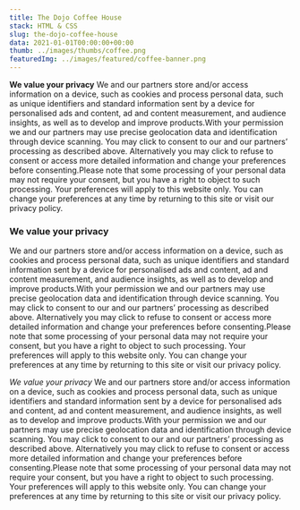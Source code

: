 ```yaml
---
title: The Dojo Coffee House
stack: HTML & CSS
slug: the-dojo-coffee-house
data: 2021-01-01T00:00:00+00:00
thumb: ../images/thumbs/coffee.png
featuredImg: ../images/featured/coffee-banner.png
---
```


**We value your privacy**
We and our partners store and/or access information on a device, such as cookies and process personal data, such as
unique identifiers and standard information sent by a device for personalised ads and content, ad and content
measurement, and audience insights, as well as to develop and improve products.With your permission we and our partners
may use precise geolocation data and identification through device scanning. You may click to consent to our and our
partners’ processing as described above. Alternatively you may click to refuse to consent or access more detailed
information and change your preferences before consenting.Please note that some processing of your personal data may not
require your consent, but you have a right to object to such processing. Your preferences will apply to this website
only. You can change your preferences at any time by returning to this site or visit our privacy policy.

### We value your privacy
We and our partners store and/or access information on a device, such as cookies and process personal data, such as
unique identifiers and standard information sent by a device for personalised ads and content, ad and content
measurement, and audience insights, as well as to develop and improve products.With your permission we and our partners
may use precise geolocation data and identification through device scanning. You may click to consent to our and our
partners’ processing as described above. Alternatively you may click to refuse to consent or access more detailed
information and change your preferences before consenting.Please note that some processing of your personal data may not
require your consent, but you have a right to object to such processing. Your preferences will apply to this website
only. You can change your preferences at any time by returning to this site or visit our privacy policy.

*We value your privacy*
We and our partners store and/or access information on a device, such as cookies and process personal data, such as
unique identifiers and standard information sent by a device for personalised ads and content, ad and content
measurement, and audience insights, as well as to develop and improve products.With your permission we and our partners
may use precise geolocation data and identification through device scanning. You may click to consent to our and our
partners’ processing as described above. Alternatively you may click to refuse to consent or access more detailed
information and change your preferences before consenting.Please note that some processing of your personal data may not
require your consent, but you have a right to object to such processing. Your preferences will apply to this website
only. You can change your preferences at any time by returning to this site or visit our privacy policy.
